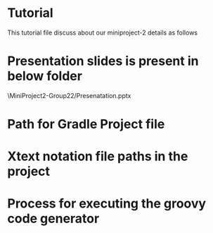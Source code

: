 # Tutorial
This tutorial file discuss about our miniproject-2 details as follows
# Presentation slides is present in below folder
\MiniProject2-Group22/Presenatation.pptx 
# Path for Gradle Project file

# Xtext notation file paths in the project 

# Process for executing the groovy code generator

